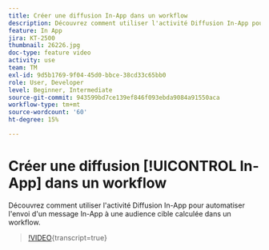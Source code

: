 ```yaml
---
title: Créer une diffusion In-App dans un workflow
description: Découvrez comment utiliser l'activité Diffusion In-App pour automatiser l'envoi d'un message In-App à une audience cible calculée dans un workflow.
feature: In App
jira: KT-2500
thumbnail: 26226.jpg
doc-type: feature video
activity: use
team: TM
exl-id: 9d5b1769-9f04-45d0-bbce-38cd33c65bb0
role: User, Developer
level: Beginner, Intermediate
source-git-commit: 943599bd7ce139ef846f093ebda9084a91550aca
workflow-type: tm+mt
source-wordcount: '60'
ht-degree: 15%

---
```


# Créer une diffusion [!UICONTROL In-App] dans un workflow

Découvrez comment utiliser l&#39;activité Diffusion In-App pour automatiser l&#39;envoi d&#39;un message In-App à une audience cible calculée dans un workflow.

>[!VIDEO](https://video.tv.adobe.com/v/26226?learn=on){transcript=true}
